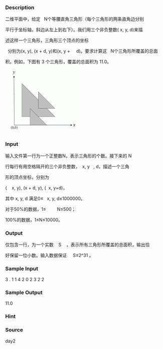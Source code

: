 
### Description
二维平面中，给定   N个等腰直角三角形（每个三角形的两条直角边分别


平行于坐标轴，斜边从左上到右下）。我们用三个非负整数( x, y, d)来描

述这样一个三角形，三角形三个顶点的坐标

 
分别为(x, y), (x + d, y)和(x, y +     d)。要求计算这   N个三角形所覆盖的总面

积。例如，下图有 3 个三角形，覆盖的总面积为 11.0。
![](/JudgeOnline/upload/201204/aa(4).jpg)
### Input
输入文件第一行为一个正整数N，表示三角形的个数。接下来的 N

行每行有用空格隔开的三个非负整数，  x, y   , d，描述一个三角

形的顶点坐标，分别为

(    x, y), (x + d, y), (  x, y+d)，

其中 x, y, d 满足0≤   x, y, d≤1000000。

对于50%的数据，1≤         N≤500；

100%的数据，1≤N≤10000。 
 
### Output
仅包含一行，为一个实数    S    ，表示所有三角形所覆盖的总面积，输出恰

好保留一位小数。输入数据保证     S≤2^31 。 

### Sample Input
3                                           .
1  1 4
2  0 2
3  2 2

### Sample Output
  11.0

### Hint

### Source
day2